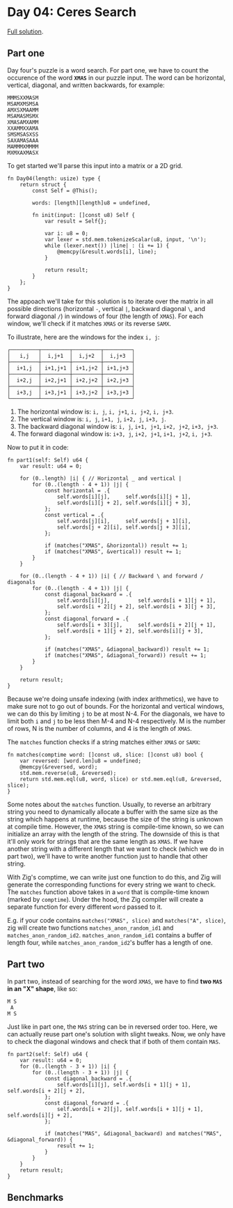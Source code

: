 # Day 04: Ceres Search

[Full solution](../src/days/day04.zig).

## Part one

Day four's puzzle is a word search. For part one, we have to count the occurence of the word **`XMAS`** in our puzzle input. The word can be horizontal, vertical, diagonal, and written backwards, for example:

```
MMMSXXMASM
MSAMXMSMSA
AMXSXMAAMM
MSAMASMSMX
XMASAMXAMM
XXAMMXXAMA
SMSMSASXSS
SAXAMASAAA
MAMMMXMMMM
MXMXAXMASX
```

To get started we'll parse this input into a matrix or a 2D grid.

```zig
fn Day04(length: usize) type {
    return struct {
        const Self = @This();

        words: [length][length]u8 = undefined,

        fn init(input: []const u8) Self {
            var result = Self{};

            var i: u8 = 0;
            var lexer = std.mem.tokenizeScalar(u8, input, '\n');
            while (lexer.next()) |line| : (i += 1) {
                @memcpy(&result.words[i], line);
            }

            return result;
        }
    };
}
```

The appoach we'll take for this solution is to iterate over the matrix in all possible directions (horizontal `-`, vertical `|`, backward diagonal `\`, and forward diagonal `/`) in windows of four (the length of `XMAS`). For each window, we'll check if it matches `XMAS` or its reverse `SAMX`.

To illustrate, here are the windows for the index `i, j`:

```
┌─────────┬─────────┬─────────┬─────────┐
│   i,j   │  i,j+1  │  i,j+2  │  i,j+3  │
├─────────┼─────────┼─────────┼─────────┤
│  i+1,j  │ i+1,j+1 │ i+1,j+2 │ i+1,j+3 │
├─────────┼─────────┼─────────┼─────────┤
│  i+2,j  │ i+2,j+1 │ i+2,j+2 │ i+2,j+3 │
├─────────┼─────────┼─────────┼─────────┤
│  i+3,j  │ i+3,j+1 │ i+3,j+2 │ i+3,j+3 │
└─────────┴─────────┴─────────┴─────────┘

```

1. The horizontal window is: `i, j`, `i, j+1`, `i, j+2`, `i, j+3`.
2. The vertical window is: `i, j`, `i+1, j`, `i+2, j`, `i+3, j`.
3. The backward diagonal window is: `i, j`, `i+1, j+1`, `i+2, j+2`, `i+3, j+3`.
4. The forward diagonal window is: `i+3, j`, `i+2, j+1`, `i+1, j+2`, `i, j+3`.

Now to put it in code:

```zig
fn part1(self: Self) u64 {
    var result: u64 = 0;

    for (0..length) |i| { // Horizontal _ and vertical |
        for (0..(length - 4 + 1)) |j| {
            const horizontal = .{
                self.words[i][j],     self.words[i][j + 1],
                self.words[i][j + 2], self.words[i][j + 3],
            };
            const vertical = .{
                self.words[j][i],     self.words[j + 1][i],
                self.words[j + 2][i], self.words[j + 3][i],
            };

            if (matches("XMAS", &horizontal)) result += 1;
            if (matches("XMAS", &vertical)) result += 1;
        }
    }

    for (0..(length - 4 + 1)) |i| { // Backward \ and forward / diagonals
        for (0..(length - 4 + 1)) |j| {
            const diagonal_backward = .{
                self.words[i][j],         self.words[i + 1][j + 1],
                self.words[i + 2][j + 2], self.words[i + 3][j + 3],
            };
            const diagonal_forward = .{
                self.words[i + 3][j],     self.words[i + 2][j + 1],
                self.words[i + 1][j + 2], self.words[i][j + 3],
            };

            if (matches("XMAS", &diagonal_backward)) result += 1;
            if (matches("XMAS", &diagonal_forward)) result += 1;
        }
    }

    return result;
}
```

Because we're doing unsafe indexing (with index arithmetics), we have to make sure not to go out of bounds. For the horizontal and vertical windows, we can do this by limiting `j` to be at most N-4. For the diagonals, we have to limit both `i` and `j` to be less then M-4 and N-4 respectively. M is the number of rows, N is the number of columns, and 4 is the length of `XMAS`.

The `matches` function checks if a string matches either `XMAS` or `SAMX`:

```zig
fn matches(comptime word: []const u8, slice: []const u8) bool {
    var reversed: [word.len]u8 = undefined;
    @memcpy(&reversed, word);
    std.mem.reverse(u8, &reversed);
    return std.mem.eql(u8, word, slice) or std.mem.eql(u8, &reversed, slice);
}
```

Some notes about the `matches` function. Usually, to reverse an arbitrary string you need to dynamically allocate a buffer with the same size as the string which happens at runtime, because the size of the string is unknown at compile time. However, the `XMAS` string is compile-time known, so we can initialize an array with the length of the string. The downside of this is that it'll only work for strings that are the same length as `XMAS`. If we have another string with a different length that we want to check (which we do in part two), we'll have to write another function just to handle that other string.

With Zig's comptime, we can write just one function to do this, and Zig will generate the corresponding functions for every string we want to check. The `matches` function above takes in a `word` that is compile-time known (marked by `comptime`). Under the hood, the Zig compiler will create a separate function for every different `word` passed to it.

E.g. if your code contains `matches("XMAS", slice)` and `matches("A", slice)`, zig will create two functions `matches_anon_random_id1` and `matches_anon_random_id2`. `matches_anon_random_id1` contains a buffer of length four, while `matches_anon_random_id2`'s buffer has a length of one.


## Part two

In part two, instead of searching for the word `XMAS`, we have to find **two `MAS` in an "X" shape**, like so:

```
M S
 A
M S
```

Just like in part one, the `MAS` string can be in reversed order too. Here, we can actually reuse part one's solution with slight tweaks. Now, we only have to check the diagonal windows and check that if both of them contain `MAS`.

```zig
fn part2(self: Self) u64 {
    var result: u64 = 0;
    for (0..(length - 3 + 1)) |i| {
        for (0..(length - 3 + 1)) |j| {
            const diagonal_backward = .{
                self.words[i][j], self.words[i + 1][j + 1], self.words[i + 2][j + 2],
            };
            const diagonal_forward = .{
                self.words[i + 2][j], self.words[i + 1][j + 1], self.words[i][j + 2],
            };

            if (matches("MAS", &diagonal_backward) and matches("MAS", &diagonal_forward)) {
                result += 1;
            }
        }
    }
    return result;
}
```

## Benchmarks
